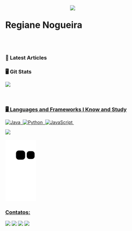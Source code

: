 <a href="https://github.com/regianenogueira"><img align="right" width="300px" style="margin-top:-20px" src="https://i.ibb.co/Nm8T3ct/share-temp-pose-A-2.png"></a>

<div dsplay="inline-block">
 
 <h1 align="left">Regiane Nogueira</h1>





</br>
</br>

### 📝 Latest Articles

<!-- BLOG:START -->
<!-- BLOG:END -->

 
### 🖥️ Git Stats

  <div>
<a href="https://github.com/regianenogueira">
<img height="180em" src="https://github-readme-stats.vercel.app/api?username=regianenogueira&show_icons=true&theme=dracula&include_all_commits=true&count_private=true"/>
</div>
 
 </br>
</br>

### 🖥️ Languages and Frameworks I Know and Study

![Java](https://img.shields.io/badge/Java-ED8B00?style=for-the-badge&logo=java&logoColor=white)&nbsp;
![Python](	https://img.shields.io/badge/Python-14354C?style=for-the-badge&logo=python&logoColor=white)&nbsp;
![JavaScript](https://img.shields.io/badge/JavaScript-F7DF1E?style=for-the-badge&logo=javascript&logoColor=black)&nbsp;

 
<div>
<a href="https://github.com/regianenogueira">
<img height="180em" src="https://github-readme-stats.vercel.app/api/top-langs/?username=regianenogueira&layout=compact&langs_count=7&theme=dracula"/>
</div>
 


 ![Snake animation](https://github.com/regianenogueira/regianenogueira/blob/output/github-contribution-grid-snake.svg)
 
### Contatos:

<div>
<a href="https://www.instagram.com/qaengineertools/" target="_blank"><img src="https://img.shields.io/badge/-Instagram-%23E4405F?style=for-the-badge&logo=instagram&logoColor=white" target="_blank"></a>
<a href="https://twitter.com/QAEngineerTools" target="_blank"><img src="https://img.shields.io/badge/Twitch-9146FF?style=for-the-badge&logo=twitch&logoColor=white" target="_blank"></a>
<a href = "mailto:qaengineertools@gmail.com"><img src="https://img.shields.io/badge/Gmail-D14836?style=for-the-badge&logo=gmail&logoColor=white" target="_blank"></a>
<a href="https://www.linkedin.com/in/regiane-nogueira-a4059812/" target="_blank"><img src="https://img.shields.io/badge/-LinkedIn-%230077B5?style=for-the-badge&logo=linkedin&logoColor=white" target="_blank"></a>   
</div>
